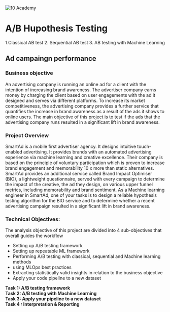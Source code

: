 ![10 Academy](https://static.wixstatic.com/media/081e5b_5553803fdeec4cbb817ed4e85e1899b2~mv2.png/v1/fill/w_246,h_106,al_c,q_85,usm_0.66_1.00_0.01,enc_auto/10%20Academy%20FA-02%20-%20transparent%20background%20-%20cropped.png)

# A/B Hupothesis Testing
1.Classical AB test
2. Sequential AB test
3. AB testing with Machine Learning
## Ad campaingn performance

### **Business objective**
An advertising company is running an online ad for a client with the intention of increasing brand awareness. The advertiser company earns money by charging the client based on user engagements with the ad it designed and serves via different platforms. To increase its market competitiveness, the advertising company provides a further service that quantifies the increase in brand awareness as a result of the ads it shows to online users. The main objective of this project is to test if the ads that the advertising company runs resulted in a significant lift in brand awareness. 

### **Project Overview**
SmartAd is a mobile first advertiser agency. It designs intuitive touch-enabled advertising. It provides brands with an automated advertising experience via machine learning and creative excellence. Their company is based on the principle of voluntary participation which is proven to increase brand engagement and memorability 10 x more than static alternatives. 
SmartAd provides an additional service called Brand Impact Optimiser (BIO), a lightweight questionnaire, served with every campaign to determine the impact of the creative, the ad they design, on various upper funnel metrics, including memorability and brand sentiment. 
As a Machine learning engineer in SmartAd, one of your tasks is to design a reliable hypothesis testing algorithm for the BIO service and to determine whether a recent advertising campaign resulted in a significant lift in brand awareness.

### **Technical Objectives:**
The analysis objective of this project are divided into 4 sub-objectives that overall guides the workflow
- Setting up A/B testing framework
- Setting up repeatable ML framework
- Performing A/B testing with classical, sequential and Machine learning methods
- using MLOps best practices
- Extracting statistically valid insights in relation to the  business objective
- Apply your code pipeline to a new dataset 

**Task 1: A/B testing framework**  <br/>
**Task 2: A/B testing with Machine Learning** <br/>
**Task 3: Apply your pipeline to a new dataset** <br/>
**Task 4 : Interpretation & Reporting** <br/>



